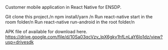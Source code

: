 
Customer mobile application in React Native for ENSDP.

Git clone this project./n
npm install/yarn /n
Run react-native start in the room folder/n
Run react-native run-android in the root folder/n

APK file of available for download here. https://drive.google.com/file/d/10Sa03qcVzv_lpX6gky1hfLnLaY6Io1dz/view?usp=drivesdk
